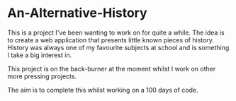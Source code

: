 # An-Alternative-History

This is a project I've been wanting to work on for quite a while. The idea is to create a web application that presents little known pieces of history. History was always one of my favourite subjects at school and is something I take a big interest in.

This project is on the back-burner at the moment whilst I work on other more pressing projects.

The aim is to complete this whilst working on a 100 days of code. 
